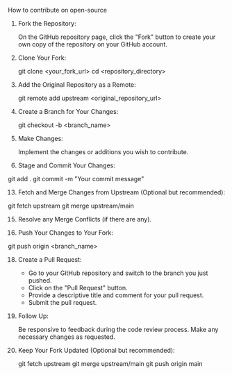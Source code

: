 How to contribute on open-source
1. Fork the Repository:
   
   On the GitHub repository page, click the "Fork" button to create your own copy of the repository on your GitHub account.

3. Clone Your Fork:
   
   git clone <your_fork_url>
   cd <repository_directory>

5. Add the Original Repository as a Remote:

   git remote add upstream <original_repository_url>

7. Create a Branch for Your Changes:

   git checkout -b <branch_name>

9. Make Changes:

   Implement the changes or additions you wish to contribute.

11. Stage and Commit Your Changes:

   git add .
   git commit -m "Your commit message"

13. Fetch and Merge Changes from Upstream (Optional but recommended):
    
   git fetch upstream
   git merge upstream/main

15. Resolve any Merge Conflicts (if there are any).

16. Push Your Changes to Your Fork:
    
   git push origin <branch_name>

18. Create a Pull Request:
    
    - Go to your GitHub repository and switch to the branch you just pushed.
    - Click on the "Pull Request" button.
    - Provide a descriptive title and comment for your pull request.
    - Submit the pull request.

20. Follow Up:
    
    Be responsive to feedback during the code review process. Make any necessary changes as requested.

22. Keep Your Fork Updated (Optional but recommended):
    
    git fetch upstream
    git merge upstream/main
    git push origin main
